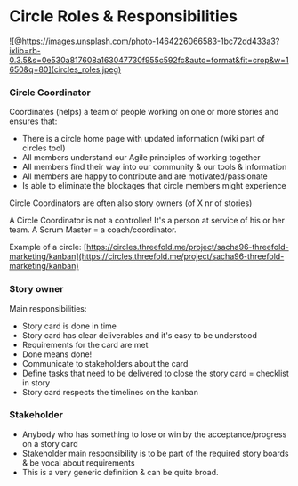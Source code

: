 # Circle Roles & Responsibilities

![@https://images.unsplash.com/photo-1464226066583-1bc72dd433a3?ixlib=rb-0.3.5&s=0e530a817608a163047730f955c592fc&auto=format&fit=crop&w=1650&q=80](circles_roles.jpeg)


### Circle Coordinator

Coordinates (helps) a team of people working on one or more stories and ensures that:

* There is a circle home page with updated information (wiki part of circles tool)
* All members understand our Agile principles of working together
* All members find their way into our community & our tools & information
* All members are happy to contribute and are motivated/passionate
* Is able to eliminate the blockages that circle members might experience

Circle Coordinators are often also story owners \(of X nr of stories\)

A Circle Coordinator is not a controller! It's a person at service of his or her team. A Scrum Master = a coach/coordinator.

Example of a circle: [https://circles.threefold.me/project/sacha96-threefold-marketing/kanban](https://circles.threefold.me/project/sacha96-threefold-marketing/kanban)


### Story owner

Main responsibilities:

* Story card is done in time
* Story card has clear deliverables and it's easy to  be understood 
* Requirements for the card are met
* Done means done!
* Communicate to stakeholders about the card
* Define tasks that need to be delivered to close the story card = checklist in story
* Story card respects the timelines on the kanban

### Stakeholder

* Anybody who has something to lose or win by the acceptance/progress on a story card
* Stakeholder main responsibility is to be part of the required story boards & be vocal about requirements
* This is a very generic definition & can be quite broad.

